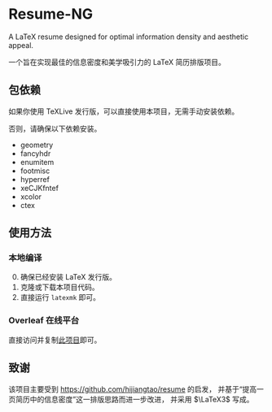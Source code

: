 # Resume-NG

A LaTeX resume designed for optimal information density and aesthetic appeal.

一个旨在实现最佳的信息密度和美学吸引力的 LaTeX 简历排版项目。

## 包依赖

如果你使用 TeXLive 发行版，可以直接使用本项目，无需手动安装依赖。

否则，请确保以下依赖安装。

- geometry
- fancyhdr
- enumitem
- footmisc
- hyperref
- xeCJKfntef
- xcolor
- ctex

## 使用方法

### 本地编译

0. 确保已经安装 LaTeX 发行版。
1. 克隆或下载本项目代码。
2. 直接运行 `latexmk` 即可。

### Overleaf 在线平台

直接访问并复制[此项目][overleaf]即可。

## 致谢

该项目主要受到 https://github.com/hijiangtao/resume 的启发，
并基于“提高一页简历中的信息密度”这一排版思路而进一步改进，
并采用 $\LaTeX3$ 写成。


[overleaf]: https://www.overleaf.com/read/ygxtzycvwyqm
